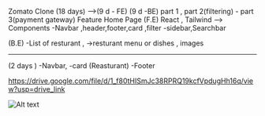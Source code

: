 Zomato Clone (18 days) -->(9 d - FE) (9 d -BE)
part 1 , part 2(filtering) - part 3(payment gateway)
Feature Home Page 
  (F.E) React , Tailwind -->
  Components
  -Navbar ,header,footer,card ,filter 
  -sidebar,Searchbar
  
  (B.E)
  -List of resturant ,
          ->resturant menu or dishes , images 


---------------------------------------------------
 (2 days )
 -Navbar,
 -card (Reasturant) 
 -Footer

  https://drive.google.com/file/d/1_f80tHISmJc38RPRQ19kcfVpdugHh16q/view?usp=drive_link

  ![Alt text](https://drive.google.com/file/d/1_f80tHISmJc38RPRQ19kcfVpdugHh16q/view?usp=drive_link "a title")
